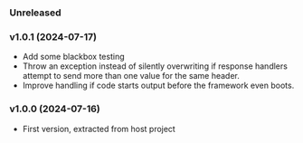 
### Unreleased

### v1.0.1 (2024-07-17)

* Add some blackbox testing
* Throw an exception instead of silently overwriting if response handlers attempt to send more than one value
  for the same header.
* Improve handling if code starts output before the framework even boots.


### v1.0.0 (2024-07-16)

* First version, extracted from host project
